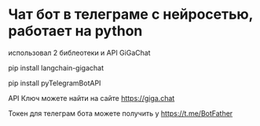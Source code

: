 # Чат бот в телеграме с нейросетью, работает на python
использовал 2 библеотеки и API GiGaChat

pip install langchain-gigachat

pip install pyTelegramBotAPI

API Ключ можете найти на сайте https://giga.chat

Токен для телеграм бота можете получить у https://t.me/BotFather
